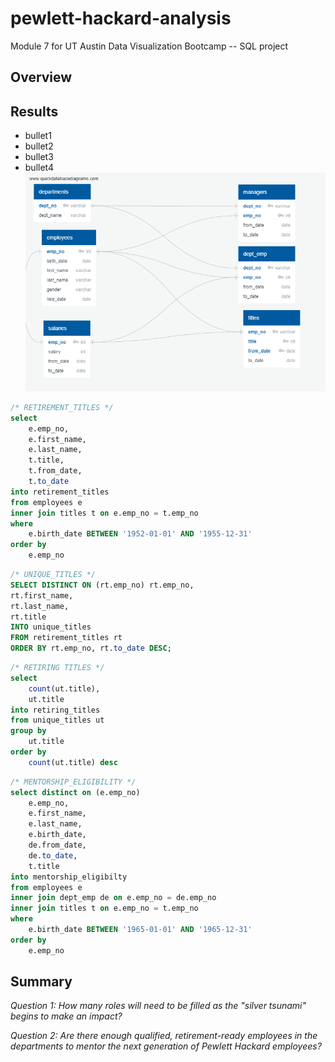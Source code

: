 # pewlett-hackard-analysis
Module 7 for UT Austin Data Visualization Bootcamp -- SQL project

<!---
There is a title, and there are multiple sections. (2 pt)
Each section has a heading and subheading. (2 pt)
Links to images are working and displayed correctly. (2 pt)
--->

<!---
The purpose of the new analysis is well defined. (3 pt)
--->
## Overview

<!---
There is a bulleted list with four major points from the two analysis deliverables. (6 pt)
--->
## Results

- bullet1
- bullet2
- bullet3
- bullet4
![EmployeeDB](/EmployeeDB.png)

```SQL
/* RETIREMENT_TITLES */
select
	e.emp_no, 
	e.first_name,
	e.last_name,
	t.title,
	t.from_date,
	t.to_date
into retirement_titles
from employees e
inner join titles t on e.emp_no = t.emp_no
where 
	e.birth_date BETWEEN '1952-01-01' AND '1955-12-31'
order by
	e.emp_no
```

```SQL
/* UNIQUE_TITLES */
SELECT DISTINCT ON (rt.emp_no) rt.emp_no,
rt.first_name,
rt.last_name,
rt.title
INTO unique_titles
FROM retirement_titles rt
ORDER BY rt.emp_no, rt.to_date DESC;
```

```SQL
/* RETIRING TITLES */
select
	count(ut.title),
	ut.title
into retiring_titles
from unique_titles ut
group by
	ut.title
order by 
	count(ut.title) desc
```

```SQL
/* MENTORSHIP_ELIGIBILITY */
select distinct on (e.emp_no)
	e.emp_no,
	e.first_name,
	e.last_name,
	e.birth_date,
	de.from_date,
	de.to_date,
	t.title
into mentorship_eligibilty
from employees e
inner join dept_emp de on e.emp_no = de.emp_no
inner join titles t on e.emp_no = t.emp_no
where 	
	e.birth_date BETWEEN '1965-01-01' AND '1965-12-31'
order by
	e.emp_no
```
<!---
The summary addresses the two questions and contains two additional queries or tables that may provide more insight. (5 pt)
--->
## Summary

*Question 1:  How many roles will need to be filled as the "silver tsunami" begins to make an impact?*

*Question 2: Are there enough qualified, retirement-ready employees in the departments to mentor the next generation of Pewlett Hackard employees?*
